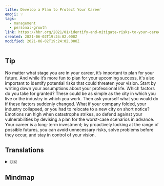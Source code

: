 ```yaml
---
title: Develop a Plan to Protect Your Career
emoji: 💡
tags:
  - management
  - personal-growth
link: https://hbr.org/2021/01/identify-and-mitigate-risks-to-your-career?utm_medium=email&utm_source=newsletter_daily&utm_campaign=mtod_notactsubs
created: 2021-06-02T19:24:02.000Z
modified: 2021-06-02T19:24:02.000Z
---
```


## Tip

No matter what stage you are in your career, it’s important to plan for your future. And while it’s more fun to plan for your upcoming success, it's also important to identify potential risks that could threaten your vision. Start by writing down your assumptions about your professional life. Which factors do you take for granted? These could be as simple as the city in which you live or the industry in which you work. Then ask yourself what you would do if these factors suddenly changed. What if your company folded, your industry collapsed, or you had to relocate to a new city on short notice? Emotions run high when catastrophe strikes, so defend against your vulnerabilities by devising a plan for the worst-case scenarios in advance. Your career is a long-term investment; by proactively looking at the range of possible futures, you can avoid unnecessary risks, solve problems before they occur, and stay in control of your vision.

## Translations

<details>
   <summary>🇨🇳</summary>

</details>

## Mindmap

![]()

